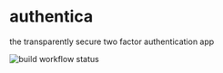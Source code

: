 # authentica
the transparently secure two factor authentication app

![build workflow status](https://github.com/nkitan/authentica/actions/workflows/gradle.yml/badge.svg)
